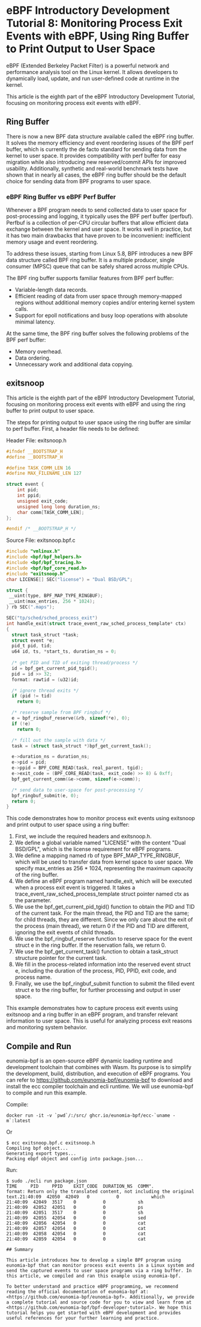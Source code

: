 # eBPF Introductory Development Tutorial 8: Monitoring Process Exit Events with eBPF, Using Ring Buffer to Print Output to User Space

eBPF (Extended Berkeley Packet Filter) is a powerful network and performance analysis tool on the Linux kernel. It allows developers to dynamically load, update, and run user-defined code at runtime in the kernel.

This article is the eighth part of the eBPF Introductory Development Tutorial, focusing on monitoring process exit events with eBPF.

## Ring Buffer

There is now a new BPF data structure available called the eBPF ring buffer. It solves the memory efficiency and event reordering issues of the BPF perf buffer, which is currently the de facto standard for sending data from the kernel to user space. It provides compatibility with perf buffer for easy migration while also introducing new reserved/commit APIs for improved usability. Additionally, synthetic and real-world benchmark tests have shown that in nearly all cases, the eBPF ring buffer should be the default choice for sending data from BPF programs to user space.

### eBPF Ring Buffer vs eBPF Perf Buffer

Whenever a BPF program needs to send collected data to user space for post-processing and logging, it typically uses the BPF perf buffer (perfbuf). Perfbuf is a collection of per-CPU circular buffers that allow efficient data exchange between the kernel and user space. It works well in practice, but it has two main drawbacks that have proven to be inconvenient: inefficient memory usage and event reordering.

To address these issues, starting from Linux 5.8, BPF introduces a new BPF data structure called BPF ring buffer. It is a multiple producer, single consumer (MPSC) queue that can be safely shared across multiple CPUs.

The BPF ring buffer supports familiar features from BPF perf buffer:

- Variable-length data records.
- Efficient reading of data from user space through memory-mapped regions without additional memory copies and/or entering kernel system calls.
- Support for epoll notifications and busy loop operations with absolute minimal latency.

At the same time, the BPF ring buffer solves the following problems of the BPF perf buffer:

- Memory overhead.
- Data ordering.
- Unnecessary work and additional data copying.

## exitsnoop

This article is the eighth part of the eBPF Introductory Development Tutorial, focusing on monitoring process exit events with eBPF and using the ring buffer to print output to user space.

The steps for printing output to user space using the ring buffer are similar to perf buffer. First, a header file needs to be defined:

Header File: exitsnoop.h

```c
#ifndef __BOOTSTRAP_H
#define __BOOTSTRAP_H

#define TASK_COMM_LEN 16
#define MAX_FILENAME_LEN 127

struct event {
    int pid;
    int ppid;
    unsigned exit_code;
    unsigned long long duration_ns;
    char comm[TASK_COMM_LEN];
};

#endif /* __BOOTSTRAP_H */
```

Source File: exitsnoop.bpf.c

```c
#include "vmlinux.h"
#include <bpf/bpf_helpers.h>
#include <bpf/bpf_tracing.h>
#include <bpf/bpf_core_read.h>
#include "exitsnoop.h"
char LICENSE[] SEC("license") = "Dual BSD/GPL";

struct {
 __uint(type, BPF_MAP_TYPE_RINGBUF);
 __uint(max_entries, 256 * 1024);
} rb SEC(".maps");

SEC("tp/sched/sched_process_exit")
int handle_exit(struct trace_event_raw_sched_process_template* ctx)
{
  struct task_struct *task;
  struct event *e;
  pid_t pid, tid;
  u64 id, ts, *start_ts, duration_ns = 0;
  
  /* get PID and TID of exiting thread/process */
  id = bpf_get_current_pid_tgid();
  pid = id >> 32;
  format: rawtid = (u32)id;

  /* ignore thread exits */
  if (pid != tid)
    return 0;

  /* reserve sample from BPF ringbuf */
  e = bpf_ringbuf_reserve(&rb, sizeof(*e), 0);
  if (!e)
    return 0;

  /* fill out the sample with data */
  task = (struct task_struct *)bpf_get_current_task();

  e->duration_ns = duration_ns;
  e->pid = pid;
  e->ppid = BPF_CORE_READ(task, real_parent, tgid);
  e->exit_code = (BPF_CORE_READ(task, exit_code) >> 8) & 0xff;
  bpf_get_current_comm(&e->comm, sizeof(e->comm));

  /* send data to user-space for post-processing */
  bpf_ringbuf_submit(e, 0);
  return 0;
}
```

This code demonstrates how to monitor process exit events using exitsnoop and print output to user space using a ring buffer:

1. First, we include the required headers and exitsnoop.h.
2. We define a global variable named "LICENSE" with the content "Dual BSD/GPL", which is the license requirement for eBPF programs.
3. We define a mapping named rb of type BPF_MAP_TYPE_RINGBUF, which will be used to transfer data from kernel space to user space. We specify max_entries as 256 * 1024, representing the maximum capacity of the ring buffer.
4. We define an eBPF program named handle_exit, which will be executed when a process exit event is triggered. It takes a trace_event_raw_sched_process_template struct pointer named ctx as the parameter.
5. We use the bpf_get_current_pid_tgid() function to obtain the PID and TID of the current task. For the main thread, the PID and TID are the same; for child threads, they are different. Since we only care about the exit of the process (main thread), we return 0 if the PID and TID are different, ignoring the exit events of child threads.
6. We use the bpf_ringbuf_reserve function to reserve space for the event struct e in the ring buffer. If the reservation fails, we return 0.
7. We use the bpf_get_current_task() function to obtain a task_struct structure pointer for the current task.
8. We fill in the process-related information into the reserved event struct e, including the duration of the process, PID, PPID, exit code, and process name.
9. Finally, we use the bpf_ringbuf_submit function to submit the filled event struct e to the ring buffer, for further processing and output in user space.

This example demonstrates how to capture process exit events using exitsnoop and a ring buffer in an eBPF program, and transfer relevant information to user space. This is useful for analyzing process exit reasons and monitoring system behavior.

## Compile and Run

eunomia-bpf is an open-source eBPF dynamic loading runtime and development toolchain that combines with Wasm. Its purpose is to simplify the development, build, distribution, and execution of eBPF programs. You can refer to <https://github.com/eunomia-bpf/eunomia-bpf> to download and install the ecc compiler toolchain and ecli runtime. We will use eunomia-bpf to compile and run this example.

Compile:

```shell
docker run -it -v `pwd`/:/src/ ghcr.io/eunomia-bpf/ecc-`uname -m`:latest
```

Or

```console
$ ecc exitsnoop.bpf.c exitsnoop.h
Compiling bpf object...
Generating export types...
Packing ebpf object and config into package.json...
```

Run:

```console
$ sudo ./ecli run package.json 
TIME     PID     PPID    EXIT_CODE  DURATION_NS  COMM".
format: Return only the translated content, not including the original text.21:40:09  42050  42049   0          0            which
21:40:09  42049  3517    0          0            sh
21:40:09  42052  42051   0          0            ps
21:40:09  42051  3517    0          0            sh
21:40:09  42055  42054   0          0            sed
21:40:09  42056  42054   0          0            cat
21:40:09  42057  42054   0          0            cat
21:40:09  42058  42054   0          0            cat
21:40:09  42059  42054   0          0            cat

## Summary

This article introduces how to develop a simple BPF program using eunomia-bpf that can monitor process exit events in a Linux system and send the captured events to user space programs via a ring buffer. In this article, we compiled and ran this example using eunomia-bpf.

To better understand and practice eBPF programming, we recommend reading the official documentation of eunomia-bpf at: <https://github.com/eunomia-bpf/eunomia-bpf>. Additionally, we provide a complete tutorial and source code for you to view and learn from at <https://github.com/eunomia-bpf/bpf-developer-tutorial>. We hope this tutorial helps you get started with eBPF development and provides useful references for your further learning and practice.
